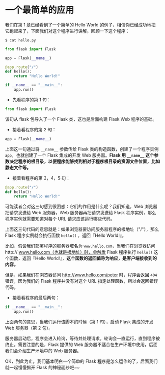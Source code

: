 # 一个最简单的应用

我们在第 1 章已经看到了一个简单的 Hello World 的例子，相信你已经成功地把它跑起来了，下面我们对这个程序进行讲解。回顾一下这个程序：

```python
$ cat hello.py

from flask import Flask

app = Flask(__name__)

@app.route("/")
def hello():
	return "Hello World!"

if __name__ == "__main__":
	app.run()
```

- 先看程序的第 1 句：

```python
from flask import Flask
```

该句从 flask 包导入了一个 Flask 类，这也是后面构建 Flask Web 程序的基础。

- 接着看程序的第 2 句：

```python
app = Flask(__name__)
```

上面这一句通过将 `__name__` 参数传给 Flask 类的构造函数，创建了一个程序实例 `app`，也就创建了一个 Flask 集成的开发 Web 服务器。**Flask 用 `__name__` 这个参数决定程序的根目录，以便程序能够找到相对于程序根目录的资源文件位置，比如静态文件等。**

- 接着看程序的第 3，4，5 句：

```python
@app.route("/")
def hello():
	return "Hello World!"
```

可能读者会对这三句感到很困惑：它们的作用是什么呢？我们知道，Web 浏览器把请求发送给 Web 服务器，Web 服务器再把请求发送给 Flask 程序实例，那么程序实例就需要知道对每个 URL 请求应该运行哪些代码。

上面这三句代码的意思就是：如果浏览器要访问服务器程序的根地址（"/"），那么 Flask 程序实例就会执行函数 `hello()` ，返回『Hello World!』。

比如，假设我们部署程序的服务器域名为 `www.hello.com`，当我们在浏览器访问 http://
www.hello.com（也就是根地址）时，会触发 Flask 程序执行 `hello()` 这个函数，返回『Hello World!』，**这个函数的返回值称为响应，是客户端接收到的内容。**

但是，如果我们在浏览器访问 http://www.hello.com/peter 时，程序会返回 `404` 错误，因为我们的 Flask 程序并没有对这个 URL 指定处理函数，所以会返回错误代码。

- 接着看程序的最后两句：

```python
if __name__ == "__main__":
	app.run()
```

上面两句的意思，当我们运行该脚本的时候（第 1 句），启动 Flask 集成的开发 Web 服务器（第 2 句）。

服务器启动后，程序会进入轮询，等待并处理请求。轮询会一直运行，直到程序被终止。需要注意的是，Flask 提供的 Web 服务器不适合在生产环境中使用，后面我们会介绍生产环境中的 Web 服务器。

OK，到此为止，我们基本明白一个简单的 Flask 程序是怎么运作的了，后面我们就一起慢慢揭开 Flask 的神秘面纱吧~~


